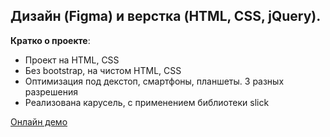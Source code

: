 ## Дизайн (Figma) и верстка (HTML, CSS, jQuery).



 **Кратко о проекте**:

* Проект на HTML, CSS
* Без bootstrap, на чистом HTML, CSS
* Оптимизация под декстоп, смартфоны, планшеты. 3 разных разрешения
* Реализована карусель, с применением библиотеки slick 


[Онлайн демо](http://MVDolya.github.io)
